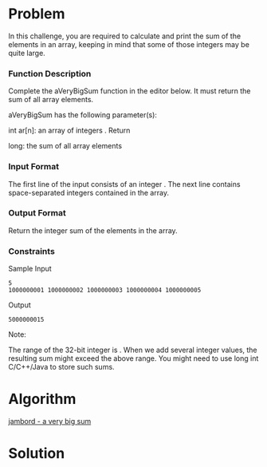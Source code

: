 # Problem
In this challenge, you are required to calculate and print the sum of the elements in an array, keeping in mind that some of those integers may be quite large.

### Function Description

Complete the aVeryBigSum function in the editor below. It must return the sum of all array elements.

aVeryBigSum has the following parameter(s):

int ar[n]: an array of integers .
Return

long: the sum of all array elements

### Input Format

The first line of the input consists of an integer .
The next line contains  space-separated integers contained in the array.

### Output Format

Return the integer sum of the elements in the array.

### Constraints


Sample Input
```
5
1000000001 1000000002 1000000003 1000000004 1000000005
```

Output
```
5000000015
```

Note:

The range of the 32-bit integer is .
When we add several integer values, the resulting sum might exceed the above range. You might need to use long int C/C++/Java to store such sums.

# Algorithm

[jambord - a very big sum](https://jamboard.google.com/d/14ZUjutYcKbdusXfH2uTaRmu8OYbesoC1qxEtVeIsedg/viewer)

# Solution

```


```
